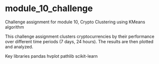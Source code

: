 # module_10_challenge

Challenge assignment for module 10, Crypto Clustering using KMeans algorithm


This challenge assignment clusters cryptocurrencies by their performance over different time periods (7 days, 24 hours).  The results are then plotted and analyzed.

Key libraries 
  pandas
  hvplot
  pathlib
  scikit-learn